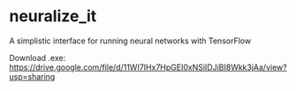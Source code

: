 # neuralize_it
A simplistic interface for running neural networks with TensorFlow

Download .exe: 
https://drive.google.com/file/d/11WI7IHx7HpGEI0xNSiIDJiBI8Wkk3jAa/view?usp=sharing
